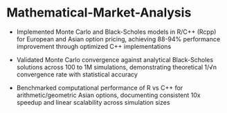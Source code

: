 # Mathematical-Market-Analysis

* Implemented Monte Carlo and Black-Scholes models in R/C++ (Rcpp) for European and Asian option pricing, achieving 88-94% performance improvement through optimized C++ implementations

+ Validated Monte Carlo convergence against analytical Black-Scholes solutions across 100 to 1M simulations, demonstrating theoretical 1/√n convergence rate with statistical accuracy

- Benchmarked computational performance of R vs C++ for arithmetic/geometric Asian options, documenting consistent 10x speedup and linear scalability across simulation sizes
